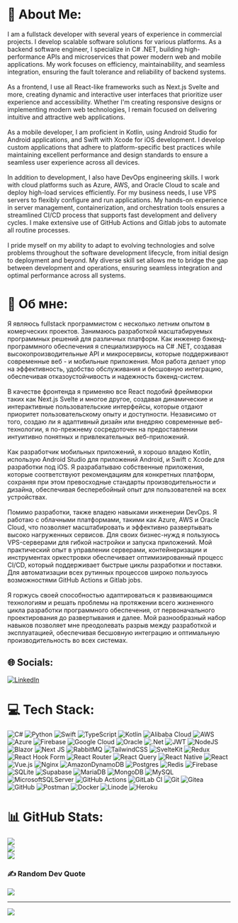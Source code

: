# 💫 About Me:
I am a fullstack developer with several years of experience in commercial projects. I develop scalable software solutions for various platforms. As a backend software engineer, I specialize in C# .NET, building high-performance APIs and microservices that power modern web and mobile applications. My work focuses on efficiency, maintainability, and seamless integration, ensuring the fault tolerance and reliability of backend systems.<br><br>As a frontend, I use all React-like frameworks such as Next.js Svelte and more, creating dynamic and interactive user interfaces that prioritize user experience and accessibility. Whether I'm creating responsive designs or implementing modern web technologies, I remain focused on delivering intuitive and attractive web applications.<br><br>As a mobile developer, I am proficient in Kotlin, using Android Studio for Android applications, and Swift with Xcode for iOS development. I develop custom applications that adhere to platform-specific best practices while maintaining excellent performance and design standards to ensure a seamless user experience across all devices.<br><br>In addition to development, I also have DevOps engineering skills. I work with cloud platforms such as Azure, AWS, and Oracle Cloud to scale and deploy high-load services efficiently. For my business needs, I use VPS servers to flexibly configure and run applications. My hands-on experience in server management, containerization, and orchestration tools ensures a streamlined CI/CD process that supports fast development and delivery cycles. I make extensive use of GitHub Actions and Gitlab jobs to automate all routine processes.<br><br>I pride myself on my ability to adapt to evolving technologies and solve problems throughout the software development lifecycle, from initial design to deployment and beyond. My diverse skill set allows me to bridge the gap between development and operations, ensuring seamless integration and optimal performance across all systems.

# 💫 Об мне:
Я являюсь fullstack программистом с несколько летним опытом в комерческих проектов. Занимаюсь разработкой масштабируемых программных решений для различных платформ. Как инженер бэкенд-программного обеспечения я специализируюсь на C# .NET, создавая высокопроизводительные API и микросервисы, которые поддерживают современные веб - и мобильные приложения. Моя работа делает упор на эффективность, удобство обслуживания и бесшовную интеграцию, обеспечивая отказоустойчивость и надежность бэкенд-систем.
<br><br>
В качестве фронтенда я применяю все  React подобий фреймворки таких как Next.js Svelte и многое другое, создавая динамические и интерактивные пользовательские интерфейсы, которые отдают приоритет пользовательскому опыту и доступности. Независимо от того, создаю ли я адаптивный дизайн или внедряю современные веб-технологии, я по-прежнему сосредоточен на предоставлении интуитивно понятных и привлекательных веб-приложений.
<br><br>
Как разработчик мобильных приложений, я хорошо владею Kotlin, использую Android Studio для приложений Android, и Swift с Xcode для разработки под iOS. Я разрабатываю собственные приложения, которые соответствуют рекомендациям для конкретных платформ, сохраняя при этом превосходные стандарты производительности и дизайна, обеспечивая бесперебойный опыт для пользователей на всех устройствах.
<br><br>
Помимо разработки, также владею навыками инженерии DevOps. Я работаю с облачными платформами, такими как Azure, AWS и Oracle Cloud, что позволяет масштабировать и эффективно развертывать высоко нагруженных сервисов. Для своих бизнес-нужд я пользуюсь VPS-серверами для гибкой настройки и запуска приложений. Мой практический опыт в управлении серверами, контейнеризации и инструментах оркестровки обеспечивает оптимизированный процесс CI/CD, который поддерживает быстрые циклы разработки и поставки. Для автоматизации всех рутинных процессов широко пользуюсь возможностями GitHub Actions и Gitlab jobs.
<br><br>
Я горжусь своей способностью адаптироваться к развивающимся технологиям и решать проблемы на протяжении всего жизненного цикла разработки программного обеспечения, от первоначального проектирования до развертывания и далее. Мой разнообразный набор навыков позволяет мне преодолевать разрыв между разработкой и эксплуатацией, обеспечивая бесшовную интеграцию и оптимальную производительность во всех системах.

## 🌐 Socials:
[![LinkedIn](https://img.shields.io/badge/LinkedIn-%230077B5.svg?logo=linkedin&logoColor=white)](https://linkedin.com/in/https://www.linkedin.com/in/aziz-ashurov-045395129/) 

# 💻 Tech Stack:
![C#](https://img.shields.io/badge/c%23-%23239120.svg?style=for-the-badge&logo=csharp&logoColor=white) ![Python](https://img.shields.io/badge/python-3670A0?style=for-the-badge&logo=python&logoColor=ffdd54) ![Swift](https://img.shields.io/badge/swift-F54A2A?style=for-the-badge&logo=swift&logoColor=white) ![TypeScript](https://img.shields.io/badge/typescript-%23007ACC.svg?style=for-the-badge&logo=typescript&logoColor=white) ![Kotlin](https://img.shields.io/badge/kotlin-%237F52FF.svg?style=for-the-badge&logo=kotlin&logoColor=white) ![Alibaba Cloud](https://img.shields.io/badge/AlibabaCloud-%23FF6701.svg?style=for-the-badge&logo=alibabacloud&logoColor=white) ![AWS](https://img.shields.io/badge/AWS-%23FF9900.svg?style=for-the-badge&logo=amazon-aws&logoColor=white) ![Azure](https://img.shields.io/badge/azure-%230072C6.svg?style=for-the-badge&logo=microsoftazure&logoColor=white) ![Firebase](https://img.shields.io/badge/firebase-%23039BE5.svg?style=for-the-badge&logo=firebase) ![Google Cloud](https://img.shields.io/badge/GoogleCloud-%234285F4.svg?style=for-the-badge&logo=google-cloud&logoColor=white) ![Oracle](https://img.shields.io/badge/Oracle-F80000?style=for-the-badge&logo=oracle&logoColor=white) ![.Net](https://img.shields.io/badge/.NET-5C2D91?style=for-the-badge&logo=.net&logoColor=white) ![JWT](https://img.shields.io/badge/JWT-black?style=for-the-badge&logo=JSON%20web%20tokens) ![NodeJS](https://img.shields.io/badge/node.js-6DA55F?style=for-the-badge&logo=node.js&logoColor=white) ![Blazor](https://img.shields.io/badge/blazor-%235C2D91.svg?style=for-the-badge&logo=blazor&logoColor=white) ![Next JS](https://img.shields.io/badge/Next-black?style=for-the-badge&logo=next.js&logoColor=white) ![RabbitMQ](https://img.shields.io/badge/rabbitmq-FF6600?style=for-the-badge&logo=rabbitmq&logoColor=white) ![TailwindCSS](https://img.shields.io/badge/tailwindcss-%2338B2AC.svg?style=for-the-badge&logo=tailwind-css&logoColor=white) ![SvelteKit](https://img.shields.io/badge/sveltekit-%23ff3e00.svg?style=for-the-badge&logo=svelte&logoColor=white) ![Redux](https://img.shields.io/badge/redux-%23593d88.svg?style=for-the-badge&logo=redux&logoColor=white) ![React Hook Form](https://img.shields.io/badge/React%20Hook%20Form-%23EC5990.svg?style=for-the-badge&logo=reacthookform&logoColor=white) ![React Router](https://img.shields.io/badge/React_Router-CA4245?style=for-the-badge&logo=react-router&logoColor=white) ![React Query](https://img.shields.io/badge/-React%20Query-FF4154?style=for-the-badge&logo=react%20query&logoColor=white) ![React Native](https://img.shields.io/badge/react_native-%2320232a.svg?style=for-the-badge&logo=react&logoColor=%2361DAFB) ![React](https://img.shields.io/badge/react-%2320232a.svg?style=for-the-badge&logo=react&logoColor=%2361DAFB) ![Vue.js](https://img.shields.io/badge/vue.js-%2335495e.svg?style=for-the-badge&logo=vuedotjs&logoColor=%234FC08D) ![Nginx](https://img.shields.io/badge/nginx-%23009639.svg?style=for-the-badge&logo=nginx&logoColor=white) ![AmazonDynamoDB](https://img.shields.io/badge/Amazon%20DynamoDB-4053D6?style=for-the-badge&logo=Amazon%20DynamoDB&logoColor=white) ![Postgres](https://img.shields.io/badge/postgres-%23316192.svg?style=for-the-badge&logo=postgresql&logoColor=white) ![Redis](https://img.shields.io/badge/redis-%23DD0031.svg?style=for-the-badge&logo=redis&logoColor=white) ![Firebase](https://img.shields.io/badge/firebase-a08021?style=for-the-badge&logo=firebase&logoColor=ffcd34) ![SQLite](https://img.shields.io/badge/sqlite-%2307405e.svg?style=for-the-badge&logo=sqlite&logoColor=white) ![Supabase](https://img.shields.io/badge/Supabase-3ECF8E?style=for-the-badge&logo=supabase&logoColor=white) ![MariaDB](https://img.shields.io/badge/MariaDB-003545?style=for-the-badge&logo=mariadb&logoColor=white) ![MongoDB](https://img.shields.io/badge/MongoDB-%234ea94b.svg?style=for-the-badge&logo=mongodb&logoColor=white) ![MySQL](https://img.shields.io/badge/mysql-4479A1.svg?style=for-the-badge&logo=mysql&logoColor=white) ![MicrosoftSQLServer](https://img.shields.io/badge/Microsoft%20SQL%20Server-CC2927?style=for-the-badge&logo=microsoft%20sql%20server&logoColor=white) ![GitHub Actions](https://img.shields.io/badge/github%20actions-%232671E5.svg?style=for-the-badge&logo=githubactions&logoColor=white) ![GitLab CI](https://img.shields.io/badge/gitlab%20CI-%23181717.svg?style=for-the-badge&logo=gitlab&logoColor=white) ![Git](https://img.shields.io/badge/git-%23F05033.svg?style=for-the-badge&logo=git&logoColor=white) ![Gitea](https://img.shields.io/badge/Gitea-34495E?style=for-the-badge&logo=gitea&logoColor=5D9425) ![GitHub](https://img.shields.io/badge/github-%23121011.svg?style=for-the-badge&logo=github&logoColor=white) ![Postman](https://img.shields.io/badge/Postman-FF6C37?style=for-the-badge&logo=postman&logoColor=white) ![Docker](https://img.shields.io/badge/docker-%230db7ed.svg?style=for-the-badge&logo=docker&logoColor=white) ![Linode](https://img.shields.io/badge/linode-00A95C?style=for-the-badge&logo=linode&logoColor=white) ![Heroku](https://img.shields.io/badge/heroku-%23430098.svg?style=for-the-badge&logo=heroku&logoColor=white)
# 📊 GitHub Stats:
![](https://github-readme-stats.vercel.app/api?username=aashurov&theme=dark&hide_border=false&include_all_commits=false&count_private=false)<br/>
![](https://github-readme-streak-stats.herokuapp.com/?user=aashurov&theme=dark&hide_border=false)<br/>
![](https://github-readme-stats.vercel.app/api/top-langs/?username=aashurov&theme=dark&hide_border=false&include_all_commits=false&count_private=false&layout=compact)

### ✍️ Random Dev Quote
![](https://quotes-github-readme.vercel.app/api?type=horizontal&theme=radical)

---
[![](https://visitcount.itsvg.in/api?id=aashurov&icon=0&color=0)](https://visitcount.itsvg.in)

<!-- Proudly created with GPRM ( https://gprm.itsvg.in ) -->
